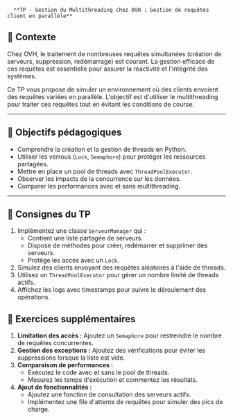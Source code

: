       **TP - Gestion du Multithreading chez OVH : Gestion de requêtes client en parallèle**

## 🎯 **Contexte**
Chez OVH, le traitement de nombreuses requêtes simultanées (création de serveurs, suppression, redémarrage) est courant. La gestion efficace de ces requêtes est essentielle pour assurer la réactivité et l'intégrité des systèmes.

Ce TP vous propose de simuler un environnement où des clients envoient des requêtes variées en parallèle. L'objectif est d'utiliser le multithreading pour traiter ces requêtes tout en évitant les conditions de course.

---

## 📝 **Objectifs pédagogiques**
- Comprendre la création et la gestion de threads en Python.
- Utiliser les verrous (`Lock`, `Semaphore`) pour protéger les ressources partagées.
- Mettre en place un pool de threads avec `ThreadPoolExecutor`.
- Observer les impacts de la concurrence sur les données.
- Comparer les performances avec et sans multithreading.

---

## 🧩 **Consignes du TP**
1. Implémentez une classe `ServeurManager` qui :
   - Contient une liste partagée de serveurs.
   - Dispose de méthodes pour créer, redémarrer et supprimer des serveurs.
   - Protège les accès avec un `Lock`.
2. Simulez des clients envoyant des requêtes aléatoires à l'aide de threads.
3. Utilisez un `ThreadPoolExecutor` pour gérer un nombre limité de threads actifs.
4. Affichez les logs avec timestamps pour suivre le déroulement des opérations.


## 🧪 **Exercices supplémentaires**
1. **Limitation des accès :** Ajoutez un `Semaphore` pour restreindre le nombre de requêtes concurrentes.
2. **Gestion des exceptions :** Ajoutez des vérifications pour éviter les suppressions lorsque la liste est vide.
3. **Comparaison de performances :**
   - Exécutez le code avec et sans le pool de threads.
   - Mesurez les temps d'exécution et commentez les résultats.
4. **Ajout de fonctionnalités :**
   - Ajoutez une fonction de consultation des serveurs actifs.
   - Implémentez une file d'attente de requêtes pour simuler des pics de charge.



